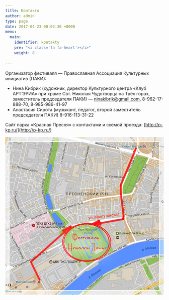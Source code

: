 ```yaml
---
title: Контакты
author: admin
type: page
date: 2017-04-23 00:02:36 +0000
menu:
  main:
    identifier: kontakty
    pre: "<i class='fa fa-heart'></i>"
    weight: 8

---
```

Организатор фестиваля — Православная Ассоциация Культурных инициатив (ПАКИ):

* Нина Кибрик (художник, директор Культурного центра «Клуб АРТ’ЭРИА» при храме Свт. Николая Чудотворца на Трёх горах, заместитель председателя ПАКИ) — <a href="mailto:ninakibrik@gmail.com" target="_blank" rel="noopener noreferrer">ninakibrik@gmail.com</a>, 8-962-17-888-70, 8-985-986-41-97
* Анастасия Сирота (музыкант, педагог, второй заместитель председателя ПАКИ) 8-916-113-31-22

Сайт парка «Красная Пресня» с контактами и схемой проезда: \[<a href="http://p-kp.ru/" target="_blank" rel="noopener noreferrer">http://p-kp.ru/</a>\](<a href="http://p-kp.ru/" target="_blank" rel="noopener noreferrer">http://p-kp.ru/</a>)

![](/images/Karta-festivalja.jpg)